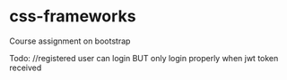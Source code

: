 # css-frameworks
Course assignment on bootstrap

Todo:
//registered user can login BUT only login properly when jwt token received
